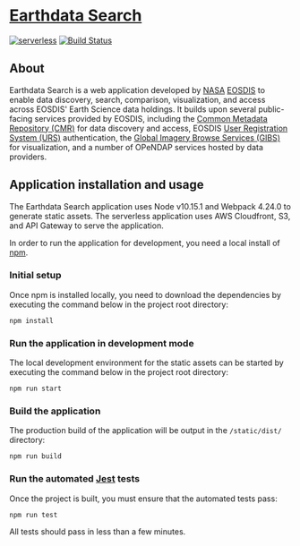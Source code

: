 # [Earthdata Search](https://search.earthdata.nasa.gov)

[![serverless](http://public.serverless.com/badges/v3.svg)](http://www.serverless.com)
[![Build Status](https://travis-ci.org/nasa/earthdata-search.svg?branch=master)](https://travis-ci.org/nasa/earthdata-search)

## About
Earthdata Search is a web application developed by [NASA](http://nasa.gov) [EOSDIS](https://earthdata.nasa.gov)
to enable data discovery, search, comparison, visualization, and access across EOSDIS' Earth Science data holdings.
It builds upon several public-facing services provided by EOSDIS, including
the [Common Metadata Repository (CMR)](https://cmr.earthdata.nasa.gov/search/) for data discovery and access,
EOSDIS [User Registration System (URS)](https://urs.earthdata.nasa.gov) authentication,
the [Global Imagery Browse Services (GIBS)](https://earthdata.nasa.gov/gibs) for visualization,
and a number of OPeNDAP services hosted by data providers.

## Application installation and usage

The Earthdata Search application uses Node v10.15.1 and Webpack 4.24.0 to generate static assets. The serverless application uses AWS Cloudfront, S3, and API Gateway to serve the application.

In order to run the application for development, you need a local install of [npm](https://www.npmjs.com/).

### Initial setup

Once npm is installed locally, you need to download the dependencies by executing the command below in the project root directory:

    npm install

### Run the application in development mode

The local development environment for the static assets can be started by executing the command below in the project root directory:

    npm run start

### Build the application

The production build of the application will be output in the `/static/dist/` directory:

    npm run build

### Run the automated [Jest](https://jestjs.io/) tests

Once the project is built, you must ensure that the automated tests pass:

    npm run test

All tests should pass in less than a few minutes.
